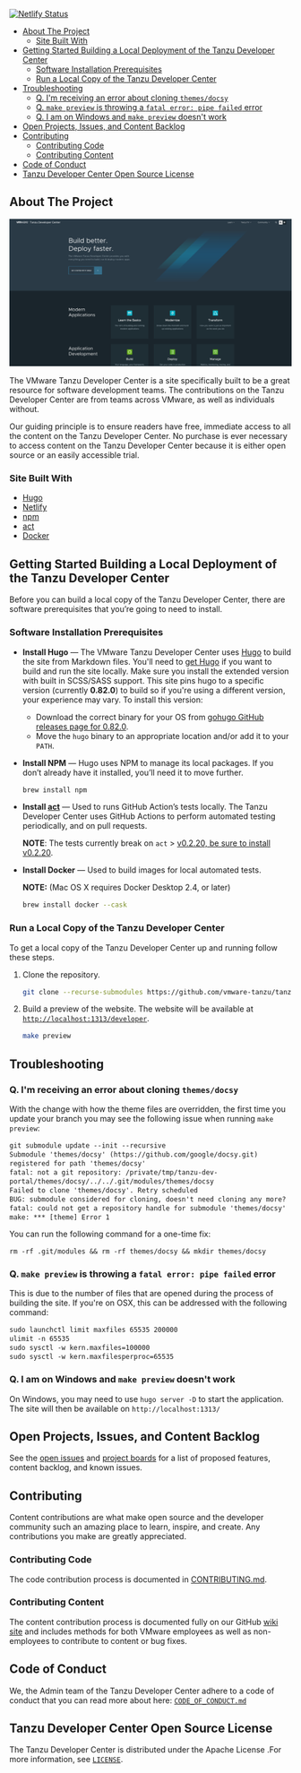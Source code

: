 [![Netlify Status](https://api.netlify.com/api/v1/badges/b28c2754-da62-4450-951b-d4dbd97710d1/deploy-status)](https://app.netlify.com/sites/tanzu-dev-portal/deploys)

- [About The Project](#about-the-project)
  - [Site Built With](#site-built-with)
- [Getting Started Building a Local Deployment of the Tanzu Developer Center](#getting-started-building-a-local-deployment-of-the-tanzu-developer-center)
  - [Software Installation Prerequisites](#software-installation-prerequisites)
  - [Run a Local Copy of the Tanzu Developer Center](#run-a-local-copy-of-the-tanzu-developer-center)
- [Troubleshooting](#troubleshooting)
  - [Q. I'm receiving an error about cloning `themes/docsy`](#q-im-receiving-an-error-about-cloning-themesdocsy)
  - [Q. `make preview` is throwing a `fatal error: pipe failed` error](#q-make-preview-is-throwing-a-fatal-error-pipe-failed-error)
  - [Q. I am on Windows and `make preview` doesn't work](#q-i-am-on-windows-and-make-preview-doesnt-work)
- [Open Projects, Issues, and Content Backlog](#open-projects-issues-and-content-backlog)
- [Contributing](#contributing)
  - [Contributing Code](#contributing-code)
  - [Contributing Content](#contributing-content)
- [Code of Conduct](#code-of-conduct)
- [Tanzu Developer Center Open Source License](#tanzu-developer-center-open-source-license)


## About The Project

![Tanzu Developer Center Screen Shot](static/images/github/homepage-screenshot.png)

The VMware Tanzu Developer Center is a site specifically built to be a great resource for software development teams. The contributions on the Tanzu Developer Center are from teams across VMware, as well as individuals without.

Our guiding principle is to ensure readers have free, immediate access to all the content on the Tanzu Developer Center. No purchase is ever necessary to access content on the Tanzu Developer Center because it is either open source or an easily accessible trial.


### Site Built With

* [Hugo](https://gohugo.io)
* [Netlify](https://www.netlify.com)
* [npm](https://www.npmjs.com)
* [act](https://github.com/nektos/act)
* [Docker](https://docs.docker.com/get-docker/)


## Getting Started Building a Local Deployment of the Tanzu Developer Center

Before you can build a local copy of the Tanzu Developer Center, there are software prerequisites that you’re going to need to install.

### Software Installation Prerequisites

* **Install Hugo** — The VMware Tanzu Developer Center uses [Hugo](https://gohugo.io/) to build the site from Markdown files. You'll need to [get Hugo](https://gohugo.io/getting-started/installing/) if you want to build and run the site locally. Make sure you install the extended version with built in SCSS/SASS support. This site pins hugo to a specific version (currently **0.82.0**) to build so if you're using a different version, your experience may vary. To install this version: 

   - Download the correct binary for your OS from [gohugo GitHub releases page for 0.82.0](https://github.com/gohugoio/hugo/releases/tag/v0.82.0). 
   - Move the `hugo` binary to an appropriate location and/or add it to your `PATH`.

* **Install NPM** — Hugo uses NPM to manage its local packages. If you don’t already have it installed, you’ll need it to move further.

     ```sh
     brew install npm
     ```

* **Install [act](https://github.com/nektos/act)** — Used to runs GitHub Action’s tests locally. The Tanzu Developer Center uses GitHub Actions to perform automated testing periodically, and on pull requests. 

     **NOTE**: The tests currently break on `act` > [v0.2.20, be sure to install v0.2.20](https://github.com/nektos/act/releases/tag/v0.2.20).

* **Install Docker** — Used to build images for local automated tests.  

    **NOTE:** (Mac OS X requires Docker Desktop 2.4, or later)

     ```sh
     brew install docker --cask
     ```

### Run a Local Copy of the Tanzu Developer Center

To get a local copy of the Tanzu Developer Center up and running follow these steps.

1. Clone the repository.

     ```sh
     git clone --recurse-submodules https://github.com/vmware-tanzu/tanzu-dev-portal.git
     ```

2. Build a preview of the website. The website will be available at [`http://localhost:1313/developer`](http://localhost:1313/developer).
    
     ```sh
     make preview
     ```


## Troubleshooting

### Q. I'm receiving an error about cloning `themes/docsy`

With the change with how the theme files are overridden, the first time you update your branch you may see the following issue when running `make preview`:

```
git submodule update --init --recursive
Submodule 'themes/docsy' (https://github.com/google/docsy.git) registered for path 'themes/docsy'
fatal: not a git repository: /private/tmp/tanzu-dev-portal/themes/docsy/../../.git/modules/themes/docsy
Failed to clone 'themes/docsy'. Retry scheduled
BUG: submodule considered for cloning, doesn't need cloning any more?
fatal: could not get a repository handle for submodule 'themes/docsy'
make: *** [theme] Error 1
```

You can run the following command for a one-time fix:

```
rm -rf .git/modules && rm -rf themes/docsy && mkdir themes/docsy
```

### Q. `make preview` is throwing a `fatal error: pipe failed` error

This is due to the number of files that are opened during the process of building the site. If you're on OSX, this can be addressed with the following command:

```
sudo launchctl limit maxfiles 65535 200000
ulimit -n 65535
sudo sysctl -w kern.maxfiles=100000
sudo sysctl -w kern.maxfilesperproc=65535
```

### Q. I am on Windows and `make preview` doesn't work

On Windows, you may need to use `hugo server -D` to start the application. The site will then be available on `http://localhost:1313/`

## Open Projects, Issues, and Content Backlog

See the [open issues](https://github.com/vmware-tanzu/tanzu-dev-portal/issues) and [project boards](https://github.com/vmware-tanzu/tanzu-dev-portal/projects) for a list of proposed features, content backlog, and known issues.


## Contributing

Content contributions are what make open source and the developer community such an amazing place to learn, inspire, and create. Any contributions you make are greatly appreciated.


### Contributing Code

The code contribution process is documented in [CONTRIBUTING.md](https://github.com/vmware-tanzu/tanzu-dev-portal/blob/main/CONTRIBUTING.md).


### Contributing Content

The content contribution process is documented fully on our GitHub [wiki site](https://github.com/vmware-tanzu/tanzu-dev-portal/wiki) and includes methods for both VMware employees as well as non-employees to contribute to content or bug fixes.


## Code of Conduct

We, the Admin team of the Tanzu Developer Center adhere to a code of conduct that you can read more about here: <code>[CODE_OF_CONDUCT.md](https://github.com/vmware-tanzu/tanzu-dev-portal/blob/main/CODE_OF_CONDUCT.md)</code>


## Tanzu Developer Center Open Source License

The Tanzu Developer Center is distributed under the Apache License .For more information, see <code>[LICENSE](https://github.com/vmware-tanzu/tanzu-dev-portal/blob/main/LICENSE)</code>.
